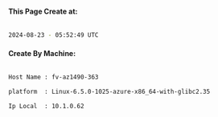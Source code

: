
   
#### This Page Create at:

```bash

2024-08-23 - 05:52:49 UTC

```

#### Create By Machine:

```bash

Host Name : fv-az1490-363

platform  : Linux-6.5.0-1025-azure-x86_64-with-glibc2.35

Ip Local  : 10.1.0.62

```


